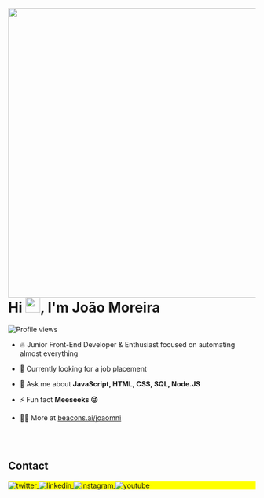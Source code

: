 <img align="right" height="590em" src="https://github.com/joaomni/joaomni/blob/master/assets/card.png"/>
<h1 align="left">Hi <img src="https://raw.githubusercontent.com/kaueMarques/kaueMarques/master/hi.gif" height="30px">, I'm João Moreira</h1>
<p align="left"> <img src="https://komarev.com/ghpvc/?username=bejoaoo&color=yellow" alt="Profile views" /> </p>

- 🔥 Junior Front-End Developer & Enthusiast focused on automating almost everything 

- 🔭 Currently looking for a job placement

<!-- ▶️ I (not) regularly post videos on [youtube.com/bejoaoo](https://www.youtube.com/channel/UCmMlUb-ZP6LrMX0IC1G5Hzw) -->

- 💬 Ask me about **JavaScript, HTML, CSS, SQL, Node.JS**

- ⚡ Fun fact **Meeseeks 😜**

- 👨‍💻 More at [beacons.ai/joaomni](https://beacons.ai/joaomni)

<!--

<br><br>

## 🛠 &nbsp;Tech Stack

![JavaScript](https://img.shields.io/badge/-JavaScript-05122A?style=flat&logo=javascript)&nbsp;
![Node.js](https://img.shields.io/badge/-Node.js-05122A?style=flat&logo=node.js)&nbsp;
![HTML](https://img.shields.io/badge/-HTML-05122A?style=flat&logo=HTML5)&nbsp;
![CSS](https://img.shields.io/badge/-CSS-05122A?style=flat&logo=CSS3&logoColor=1572B6)&nbsp;
![React](https://img.shields.io/badge/-React-05122A?style=flat&logo=react)&nbsp;
![Git](https://img.shields.io/badge/-Git-05122A?style=flat&logo=git)&nbsp;
![GitHub](https://img.shields.io/badge/-GitHub-05122A?style=flat&logo=github)&nbsp;
![Markdown](https://img.shields.io/badge/-Markdown-05122A?style=flat&logo=markdown)&nbsp;
![Visual Studio Code](https://img.shields.io/badge/-Visual%20Studio%20Code-05122A?style=flat&logo=visual-studio-code&logoColor=007ACC)&nbsp;
![PostgreSQL](https://img.shields.io/badge/-PostgreSQL-05122A?style=flat&logo=postgresql)&nbsp;
![SQLite](https://img.shields.io/badge/-SQLite-05122A?style=flat&logo=sqlite)&nbsp;

<br><br>

## ⚙️ &nbsp;GitHub Analytics

<p align="left">
<img width="530em" src="https://github-readme-stats.vercel.app/api?username=maykbrito&show_icons=true&theme=vision-friendly-dark" alt="maykbrito's stats"/>
<img width="530em" src="https://github-readme-stats.vercel.app/api/top-langs/?username=maykbrito&layout=compact&theme=vision-friendly-dark" alt="maykbrito's most languages"/>
</p>
-->

<br><br>

## Contact

<p align="left" style="background:yellow">
<a href="https://twitter.com/joaomni" target="_blank">
  <img align="center" src="https://img.shields.io/badge/-joaomni-05122A?style=flat&logo=twitter" alt="twitter"/>  
</a>
<a href="https://linkedin.com/in/joaomni" target="_blank">
  <img align="center" src="https://img.shields.io/badge/-joaomni-05122A?style=flat&logo=linkedin" alt="linkedin"/>
</a>
<a href="https://instagram.com/joaomni" target="_blank">
 <img align="center" src="https://img.shields.io/badge/-joaomni-05122A?style=flat&logo=instagram" alt="instagram"/>
</a>
<a href="https://www.youtube.com/channel/UCmMlUb-ZP6LrMX0IC1G5Hzw" target="_blank">
 <img align="center" src="https://img.shields.io/badge/-joaomni-05122A?style=flat&logo=youtube" alt="youtube"/>
</a>
</p>

<!--

<img width="490em" src="https://github-readme-twitter-gazf.vercel.app/api?id=maykbrito&layout=wide&show_reply=off&show_retweet=off" />


**maykbrito/maykbrito** is a ✨ _special_ ✨ repository because its `README.md` (this file) appears on your GitHub profile.

Here are some ideas to get you started:

- 🔭 I’m currently working on ...
- 🌱 I’m currently learning ...
- 👯 I’m looking to collaborate on ...
- 🤔 I’m looking for help with ...
- 💬 Ask me about ...
- 📫 How to reach me: ...
- 😄 Pronouns: ...
- ⚡ Fun fact: ...
-->
